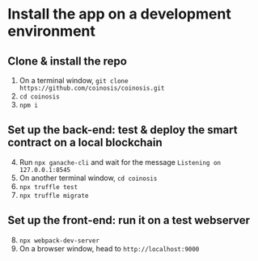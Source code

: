 # Install the app on a development environment

## Clone & install the repo

1. On a terminal window, `git clone https://github.com/coinosis/coinosis.git`
2. `cd coinosis`
3. `npm i`

## Set up the back-end: test & deploy the smart contract on a local blockchain

4. Run `npx ganache-cli` and wait for the message `Listening on 127.0.0.1:8545`
5. On another terminal window, `cd coinosis`
6. `npx truffle test`
7. `npx truffle migrate`

## Set up the front-end: run it on a test webserver

8. `npx webpack-dev-server`
9. On a browser window, head to `http://localhost:9000`
